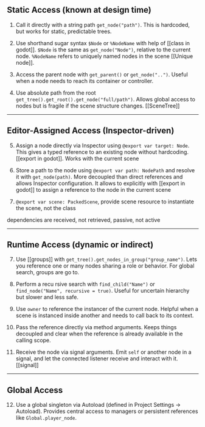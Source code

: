 ## Static Access (known at design time)

1. Call it directly with a string path `get_node("path")`. This is hardcoded, but works for static, predictable trees.

2. Use shorthand sugar syntax `$Node` or `%NodeName` with help of [[class in godot]]. `$Node` is the same as `get_node("Node")`, relative to the current node. `%NodeName` refers to uniquely named nodes in the scene [[Unique node]].

3. Access the parent node with `get_parent()` or `get_node("..")`. Useful when a node needs to reach its container or controller.

4. Use absolute path from the root `get_tree().get_root().get_node("full/path")`. Allows global access to nodes but is fragile if the scene structure changes. [[SceneTree]]

---

## Editor-Assigned Access (Inspector-driven)

5. Assign a node directly via Inspector using `@export var target: Node`. This gives a typed reference to an existing node without hardcoding. [[export in godot]]. Works with the current scene

6. Store a path to the node using `@export var path: NodePath` and resolve it with `get_node(path)`. More decoupled than direct references and allows Inspector configuration. It allows to explicitly with [[export in godot]] to assign a reference to the node in the current scene
7. `@export var scene: PackedScene`, provide scene resource to instantiate the scene, not the class

dependencies are received, not retrieved, passive, not active

---

## Runtime Access (dynamic or indirect)

7. Use [[groups]] with `get_tree().get_nodes_in_group("group_name")`. Lets you reference one or many nodes sharing a role or behavior. For global search, groups are go to.

8. Perform a recu   rsive search with `find_child("Name")` or `find_node("Name", recursive = true)`. Useful for uncertain hierarchy but slower and less safe.

9. Use `owner` to reference the instancer of the current node. Helpful when a scene is instanced inside another and needs to call back to its context.

10. Pass the reference directly via method arguments. Keeps things decoupled and clear when the reference is already available in the calling scope.

11. Receive the node via signal arguments. Emit `self` or another node in a signal, and let the connected listener receive and interact with it. [[signal]]

---

## Global Access

12. Use a global singleton via Autoload (defined in Project Settings → Autoload). Provides central access to managers or persistent references like `Global.player_node`.
